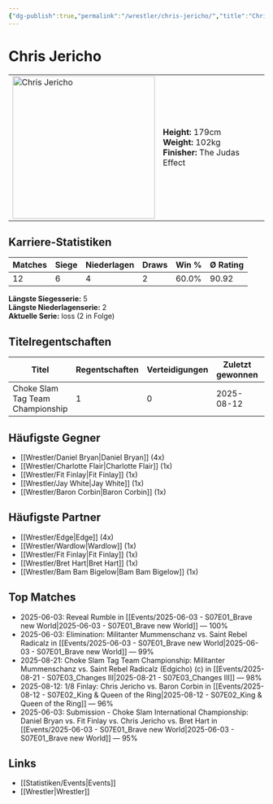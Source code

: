 ```yaml
---
{"dg-publish":true,"permalink":"/wrestler/chris-jericho/","title":"Chris Jericho","tags":["wrestler"],"noteIcon":""}
---
```



# Chris Jericho

<table>
        <tr>
        <td><img src="https://github.com/CptSpaulding1980/choke-slam-wrestling/releases/download/images/Chris_Jericho.png" width="280" alt="Chris Jericho"></td>
        <td>
        <b>Height:</b> 179cm<br>
        <b>Weight:</b> 102kg<br>
        <b>Finisher:</b> The Judas Effect<br>
        </td>
        </tr>
        </table>
        
## Karriere-Statistiken

| Matches | Siege | Niederlagen | Draws | Win % | Ø Rating |
|---------|-------|-------------|-------|-------|-----------|
| 12 | 6 | 4 | 2 | 60.0% | 90.92 |

**Längste Siegesserie:** 5<br>**Längste Niederlagenserie:** 2<br>**Aktuelle Serie:** loss (2 in Folge)

## Titelregentschaften
| Titel | Regentschaften | Verteidigungen | Zuletzt gewonnen | Aktuell |
|-------|---------------|----------------|------------------|---------|
| Choke Slam Tag Team Championship | 1 | 0 | 2025-08-12 |  |


## Häufigste Gegner
- [[Wrestler/Daniel Bryan\|Daniel Bryan]] (4x)
- [[Wrestler/Charlotte Flair\|Charlotte Flair]] (1x)
- [[Wrestler/Fit Finlay\|Fit Finlay]] (1x)
- [[Wrestler/Jay White\|Jay White]] (1x)
- [[Wrestler/Baron Corbin\|Baron Corbin]] (1x)

## Häufigste Partner
- [[Wrestler/Edge\|Edge]] (4x)
- [[Wrestler/Wardlow\|Wardlow]] (1x)
- [[Wrestler/Fit Finlay\|Fit Finlay]] (1x)
- [[Wrestler/Bret Hart\|Bret Hart]] (1x)
- [[Wrestler/Bam Bam Bigelow\|Bam Bam Bigelow]] (1x)

## Top Matches
- 2025-06-03: Reveal Rumble in [[Events/2025-06-03 - S07E01_Brave new World\|2025-06-03 - S07E01_Brave new World]] — 100%
- 2025-06-03: Elimination: Militanter Mummenschanz vs. Saint Rebel Radicalz in [[Events/2025-06-03 - S07E01_Brave new World\|2025-06-03 - S07E01_Brave new World]] — 99%
- 2025-08-21: Choke Slam Tag Team Championship: Militanter Mummenschanz vs. Saint Rebel Radicalz (Edgicho) (c) in [[Events/2025-08-21 - S07E03_Changes III\|2025-08-21 - S07E03_Changes III]] — 98%
- 2025-08-12: 1/8 Finlay: Chris Jericho vs. Baron Corbin in [[Events/2025-08-12 - S07E02_King & Queen of the Ring\|2025-08-12 - S07E02_King & Queen of the Ring]] — 96%
- 2025-06-03: Submission - Choke Slam International Championship: Daniel Bryan vs. Fit Finlay vs. Chris Jericho vs. Bret Hart in [[Events/2025-06-03 - S07E01_Brave new World\|2025-06-03 - S07E01_Brave new World]] — 95%

## Links
- [[Statistiken/Events\|Events]]
- [[Wrestler\|Wrestler]]
